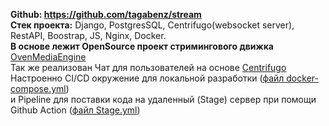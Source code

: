  <b>Github: <a href="https://github.com/tagabenz/stream">https://github.com/tagabenz/stream</a></b>
    <br><b>Стек проекта:</b> Django, PostgresSQL, Centrifugo(websocket server), RestAPI, Boostrap, JS, Nginx, Docker.
    <br><b>В основе лежит OpenSource проект стримингового движка </b><a href="https://airensoft.gitbook.io/ovenmediaengine/">OvenMediaEngine</a>
    <br>Так же реализован Чат для пользователей на основе <a href="https://centrifugal.dev/">Centrifugo</a>
    <br>Настроенно CI/CD окружение для локальной разработки (<a href="https://github.com/tagabenz/stream/blob/main/docker-compose.yml">файл docker-compose.yml</a>)
    <br>и Pipeline для поставки кода на удаленный (Stage) сервер при помощи Github Action (<a href="https://github.com/tagabenz/stream/blob/main/stage.yml">файл Stage.yml</a>)
